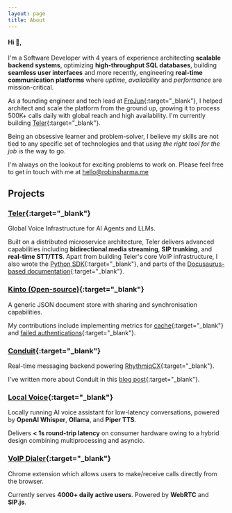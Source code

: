 ```yaml
---
layout: page
title: About
---
```


#### Hi :wave:,

I'm a Software Developer with 4 years of experience architecting **scalable backend systems**, optimizing **high-throughput SQL databases**, building **seamless user interfaces** and more recently, engineering **real-time communication platforms** where *uptime*, *availability* and *performance* are mission-critical.

As a founding engineer and tech lead at [FreJun](https://frejun.com){:target="_blank"}, I helped architect and scale the platform from the ground up, growing it to process 500K+ calls daily with global reach and high availability. I'm currently building [Teler](https://frejun.ai){:target="_blank"}.

Being an obsessive learner and problem-solver, I believe my skills are not tied to any specific set of technologies and that *using the right tool for the job* is the way to go.

I'm always on the lookout for exciting problems to work on. Please feel free to get in touch with me at [hello@robinsharma.me](mailto:hello@robinsharma.me)

## Projects

### [Teler](https://frejun.ai){:target="_blank"}
Global Voice Infrastructure for AI Agents and LLMs.

Built on a distributed microservice architecture, Teler delivers advanced capabilities including **bidirectional media streaming**, **SIP trunking**, and **real-time STT/TTS**. Apart from building Teler's core VoIP infrastructure, I also wrote the [Python SDK](https://pypi.org/project/teler/){:target="_blank"}, and parts of the [Docusaurus-based documentation](https://frejun.ai/docs/){:target="_blank"}.

### [Kinto (Open-source)](https://github.com/Kinto/kinto){:target="_blank"}
A generic JSON document store with sharing and synchronisation capabilities.

My contributions include implementing metrics for [cache](https://github.com/Kinto/kinto/pull/3566){:target="_blank"} and [failed authentications](https://github.com/Kinto/kinto/pull/3577){:target="_blank"}.

### [Conduit](https://rhythmiqcx.com/){:target="_blank"}
Real-time messaging backend powering [RhythmiqCX](https://rhythmiqcx.com/){:target="_blank"}.

I've written more about Conduit in this [blog post](/blog/conduit){:target="_blank"}.

### [Local Voice](https://github.com/Robin-07/local-voice){:target="_blank"}
Locally running AI voice assistant for low-latency conversations, powered by **OpenAI Whisper**, **Ollama**, and **Piper TTS**.

Delivers **< 1s round-trip latency** on consumer hardware owing to a hybrid design combining multiprocessing and asyncio.

### [VoIP Dialer](https://chromewebstore.google.com/detail/frejun-chrome-dialler-plu/eninbjdhgaccikhclpomppfcclammnoc?hl=en){:target="_blank"}
Chrome extension which allows users to make/receive calls directly from the browser.

Currently serves **4000+ daily active users**. Powered by **WebRTC** and **SIP.js**.